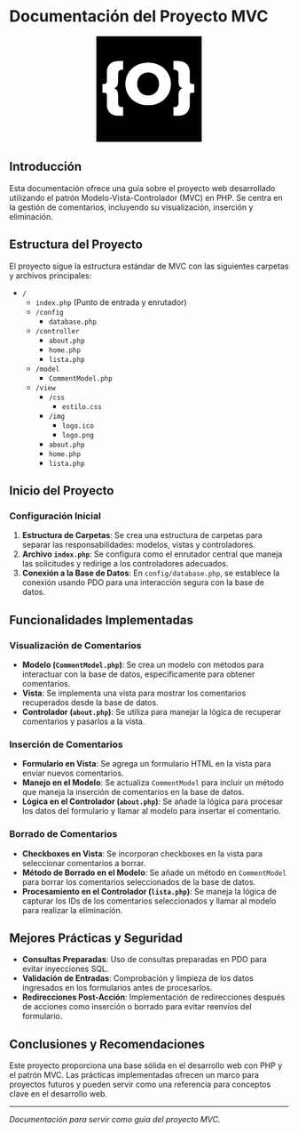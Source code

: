 # Documentación del Proyecto MVC

<p align=center> <img src="view/img/logo2.png"> </p>

## Introducción

Esta documentación ofrece una guía sobre el proyecto web desarrollado utilizando el patrón Modelo-Vista-Controlador (MVC) en PHP. Se centra en la gestión de comentarios, incluyendo su visualización, inserción y eliminación.

## Estructura del Proyecto

El proyecto sigue la estructura estándar de MVC con las siguientes carpetas y archivos principales:

- `/`
  - `index.php` (Punto de entrada y enrutador)
  - `/config`
    - `database.php`
  - `/controller`
    - `about.php`
    - `home.php`
    - `lista.php`
  - `/model`
    - `CommentModel.php`
  - `/view`
    - `/css`
      - `estilo.css`
    - `/img`
        - `logo.ico`
        - `logo.png`
    - `about.php`
    - `home.php`
    - `lista.php`
    

## Inicio del Proyecto

### Configuración Inicial

1. **Estructura de Carpetas**: Se crea una estructura de carpetas para separar las responsabilidades: modelos, vistas y controladores.
2. **Archivo `index.php`**: Se configura como el enrutador central que maneja las solicitudes y redirige a los controladores adecuados.
3. **Conexión a la Base de Datos**: En `config/database.php`, se establece la conexión usando PDO para una interacción segura con la base de datos.

## Funcionalidades Implementadas

### Visualización de Comentarios

- **Modelo (`CommentModel.php`)**: Se crea un modelo con métodos para interactuar con la base de datos, específicamente para obtener comentarios.
- **Vista**: Se implementa una vista para mostrar los comentarios recuperados desde la base de datos.
- **Controlador (`about.php`)**: Se utiliza para manejar la lógica de recuperar comentarios y pasarlos a la vista.

### Inserción de Comentarios

- **Formulario en Vista**: Se agrega un formulario HTML en la vista para enviar nuevos comentarios.
- **Manejo en el Modelo**: Se actualiza `CommentModel` para incluir un método que maneja la inserción de comentarios en la base de datos.
- **Lógica en el Controlador (`about.php`)**: Se añade la lógica para procesar los datos del formulario y llamar al modelo para insertar el comentario.

### Borrado de Comentarios

- **Checkboxes en Vista**: Se incorporan checkboxes en la vista para seleccionar comentarios a borrar.
- **Método de Borrado en el Modelo**: Se añade un método en `CommentModel` para borrar los comentarios seleccionados de la base de datos.
- **Procesamiento en el Controlador (`lista.php`)**: Se maneja la lógica de capturar los IDs de los comentarios seleccionados y llamar al modelo para realizar la eliminación.

## Mejores Prácticas y Seguridad

- **Consultas Preparadas**: Uso de consultas preparadas en PDO para evitar inyecciones SQL.
- **Validación de Entradas**: Comprobación y limpieza de los datos ingresados en los formularios antes de procesarlos.
- **Redirecciones Post-Acción**: Implementación de redirecciones después de acciones como inserción o borrado para evitar reenvíos del formulario.

## Conclusiones y Recomendaciones

Este proyecto proporciona una base sólida en el desarrollo web con PHP y el patrón MVC. Las prácticas implementadas ofrecen un marco para proyectos futuros y pueden servir como una referencia para conceptos clave en el desarrollo web.

---

*Documentación para servir como guía del proyecto MVC.*

